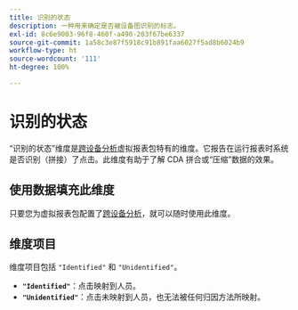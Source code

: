 ```yaml
---
title: 识别的状态
description: 一种用来确定是否被设备图识别的标志。
exl-id: 8c6e9003-96f8-460f-a490-203f67be6337
source-git-commit: 1a58c3e87f5918c91b891faa6027f5ad8b6024b9
workflow-type: ht
source-wordcount: '111'
ht-degree: 100%

---
```


# 识别的状态

“识别的状态”维度是[跨设备分析](../cda/overview.md)虚拟报表包特有的维度。它报告在运行报表时系统是否识别（拼接）了点击。此维度有助于了解 CDA 拼合或“压缩”数据的效果。

## 使用数据填充此维度

只要您为虚拟报表包配置了[跨设备分析](../cda/overview.md)，就可以随时使用此维度。

## 维度项目

维度项目包括 `"Identified"` 和 `"Unidentified"`。

* **`"Identified"`**：点击映射到人员。
* **`"Unidentified"`**：点击未映射到人员，也无法被任何归因方法所映射。
